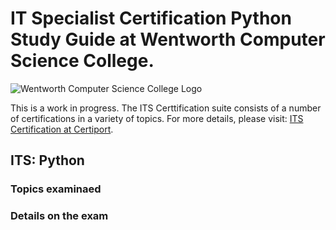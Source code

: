 # IT Specialist Certification Python Study Guide at Wentworth Computer Science College.
![Wentworth Computer Science College Logo](https://www.wentworthcomputerscience.school.nz/wp-content/uploads/2022/11/Wentworth-Computer-Science-Logo-300x287.png)

This is a work in progress. The ITS Certtification suite consists of a number of certifications in a variety of topics. For more details, please visit: [ITS Certification at Certiport](https://certiport.pearsonvue.com/Certifications/ITSpecialist/Certification/Certify.aspx). 

## ITS: Python

### Topics examinaed

### Details on the exam




